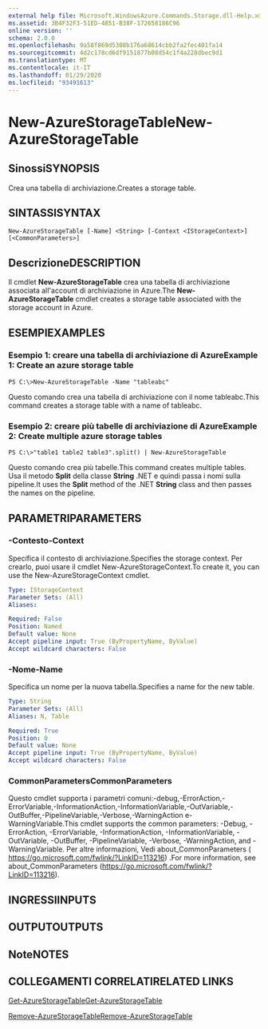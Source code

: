 ```yaml
---
external help file: Microsoft.WindowsAzure.Commands.Storage.dll-Help.xml
ms.assetid: 3B4F32F3-51ED-4851-B38F-172658186C96
online version: ''
schema: 2.0.0
ms.openlocfilehash: 9a58f869d5308b176a68614cbb2fa2fec401fa14
ms.sourcegitcommit: 4d2c178cd6df9151877b08d54c1f4a228dbec9d1
ms.translationtype: MT
ms.contentlocale: it-IT
ms.lasthandoff: 01/29/2020
ms.locfileid: "93491613"
---
```

# <span data-ttu-id="796d1-101">New-AzureStorageTable</span><span class="sxs-lookup"><span data-stu-id="796d1-101">New-AzureStorageTable</span></span>

## <span data-ttu-id="796d1-102">Sinossi</span><span class="sxs-lookup"><span data-stu-id="796d1-102">SYNOPSIS</span></span>
<span data-ttu-id="796d1-103">Crea una tabella di archiviazione.</span><span class="sxs-lookup"><span data-stu-id="796d1-103">Creates a storage table.</span></span>

## <span data-ttu-id="796d1-104">SINTASSI</span><span class="sxs-lookup"><span data-stu-id="796d1-104">SYNTAX</span></span>

```
New-AzureStorageTable [-Name] <String> [-Context <IStorageContext>] [<CommonParameters>]
```

## <span data-ttu-id="796d1-105">Descrizione</span><span class="sxs-lookup"><span data-stu-id="796d1-105">DESCRIPTION</span></span>
<span data-ttu-id="796d1-106">Il cmdlet **New-AzureStorageTable** crea una tabella di archiviazione associata all'account di archiviazione in Azure.</span><span class="sxs-lookup"><span data-stu-id="796d1-106">The **New-AzureStorageTable** cmdlet creates a storage table associated with the storage account in Azure.</span></span>

## <span data-ttu-id="796d1-107">ESEMPI</span><span class="sxs-lookup"><span data-stu-id="796d1-107">EXAMPLES</span></span>

### <span data-ttu-id="796d1-108">Esempio 1: creare una tabella di archiviazione di Azure</span><span class="sxs-lookup"><span data-stu-id="796d1-108">Example 1: Create an azure storage table</span></span>
```
PS C:\>New-AzureStorageTable -Name "tableabc"
```

<span data-ttu-id="796d1-109">Questo comando crea una tabella di archiviazione con il nome tableabc.</span><span class="sxs-lookup"><span data-stu-id="796d1-109">This command creates a storage table with a name of tableabc.</span></span>

### <span data-ttu-id="796d1-110">Esempio 2: creare più tabelle di archiviazione di Azure</span><span class="sxs-lookup"><span data-stu-id="796d1-110">Example 2: Create multiple azure storage tables</span></span>
```
PS C:\>"table1 table2 table3".split() | New-AzureStorageTable
```

<span data-ttu-id="796d1-111">Questo comando crea più tabelle.</span><span class="sxs-lookup"><span data-stu-id="796d1-111">This command creates multiple tables.</span></span>
<span data-ttu-id="796d1-112">Usa il metodo **Split** della classe **String** .NET e quindi passa i nomi sulla pipeline.</span><span class="sxs-lookup"><span data-stu-id="796d1-112">It uses the **Split** method of the .NET **String** class and then passes the names on the pipeline.</span></span>

## <span data-ttu-id="796d1-113">PARAMETRI</span><span class="sxs-lookup"><span data-stu-id="796d1-113">PARAMETERS</span></span>

### <span data-ttu-id="796d1-114">-Contesto</span><span class="sxs-lookup"><span data-stu-id="796d1-114">-Context</span></span>
<span data-ttu-id="796d1-115">Specifica il contesto di archiviazione.</span><span class="sxs-lookup"><span data-stu-id="796d1-115">Specifies the storage context.</span></span>
<span data-ttu-id="796d1-116">Per crearlo, puoi usare il cmdlet New-AzureStorageContext.</span><span class="sxs-lookup"><span data-stu-id="796d1-116">To create it, you can use the New-AzureStorageContext cmdlet.</span></span>

```yaml
Type: IStorageContext
Parameter Sets: (All)
Aliases: 

Required: False
Position: Named
Default value: None
Accept pipeline input: True (ByPropertyName, ByValue)
Accept wildcard characters: False
```

### <span data-ttu-id="796d1-117">-Nome</span><span class="sxs-lookup"><span data-stu-id="796d1-117">-Name</span></span>
<span data-ttu-id="796d1-118">Specifica un nome per la nuova tabella.</span><span class="sxs-lookup"><span data-stu-id="796d1-118">Specifies a name for the new table.</span></span>

```yaml
Type: String
Parameter Sets: (All)
Aliases: N, Table

Required: True
Position: 0
Default value: None
Accept pipeline input: True (ByPropertyName, ByValue)
Accept wildcard characters: False
```

### <span data-ttu-id="796d1-119">CommonParameters</span><span class="sxs-lookup"><span data-stu-id="796d1-119">CommonParameters</span></span>
<span data-ttu-id="796d1-120">Questo cmdlet supporta i parametri comuni:-debug,-ErrorAction,-ErrorVariable,-InformationAction,-InformationVariable,-OutVariable,-OutBuffer,-PipelineVariable,-Verbose,-WarningAction e-WarningVariable.</span><span class="sxs-lookup"><span data-stu-id="796d1-120">This cmdlet supports the common parameters: -Debug, -ErrorAction, -ErrorVariable, -InformationAction, -InformationVariable, -OutVariable, -OutBuffer, -PipelineVariable, -Verbose, -WarningAction, and -WarningVariable.</span></span> <span data-ttu-id="796d1-121">Per altre informazioni, Vedi about_CommonParameters ( https://go.microsoft.com/fwlink/?LinkID=113216) .</span><span class="sxs-lookup"><span data-stu-id="796d1-121">For more information, see about_CommonParameters (https://go.microsoft.com/fwlink/?LinkID=113216).</span></span>

## <span data-ttu-id="796d1-122">INGRESSI</span><span class="sxs-lookup"><span data-stu-id="796d1-122">INPUTS</span></span>

## <span data-ttu-id="796d1-123">OUTPUT</span><span class="sxs-lookup"><span data-stu-id="796d1-123">OUTPUTS</span></span>

## <span data-ttu-id="796d1-124">Note</span><span class="sxs-lookup"><span data-stu-id="796d1-124">NOTES</span></span>

## <span data-ttu-id="796d1-125">COLLEGAMENTI CORRELATI</span><span class="sxs-lookup"><span data-stu-id="796d1-125">RELATED LINKS</span></span>

[<span data-ttu-id="796d1-126">Get-AzureStorageTable</span><span class="sxs-lookup"><span data-stu-id="796d1-126">Get-AzureStorageTable</span></span>](./Get-AzureStorageTable.md)

[<span data-ttu-id="796d1-127">Remove-AzureStorageTable</span><span class="sxs-lookup"><span data-stu-id="796d1-127">Remove-AzureStorageTable</span></span>](./Remove-AzureStorageTable.md)



